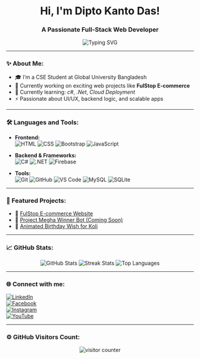 <h1 align="center">Hi, I'm Dipto Kanto Das!</h1>
<h3 align="center">A Passionate Full-Stack Web Developer</h3>

<p align="center">
  <img src="https://readme-typing-svg.demolab.com?font=Fira+Code&weight=700&size=24&duration=4000&pause=1000&color=F75C7E&center=true&vCenter=true&multiline=true&width=600&height=80&lines=Welcome+to+my+GitHub+Profile!;I+love+building+web.;" alt="Typing SVG" />
</p>

---

### ✨ About Me:
- 🎓 I’m a CSE Student at Global University Bangladesh
- 🔭 Currently working on exciting web projects like **FulStop E-commerce**
- 🌱 Currently learning: *c#*, *.Net*, *Cloud Deployment*
- ⚡ Passionate about UI/UX, backend logic, and scalable apps

---

### 🛠 Languages and Tools:

- **Frontend:**  
  ![HTML](https://img.shields.io/badge/-HTML5-E34F26?style=flat-square&logo=html5&logoColor=white)
  ![CSS](https://img.shields.io/badge/-CSS3-1572B6?style=flat-square&logo=css3)
  ![Bootstrap](https://img.shields.io/badge/-Bootstrap-563D7C?style=flat-square&logo=bootstrap)
  ![JavaScript](https://img.shields.io/badge/-JavaScript-F7DF1E?style=flat-square&logo=javascript)

- **Backend & Frameworks:**  
  ![C#](https://img.shields.io/badge/-CSharp-239120?style=flat-square&logo=c-sharp&logoColor=white)
  ![.NET](https://img.shields.io/badge/-.NET-512BD4?style=flat-square&logo=dotnet)
  ![Firebase](https://img.shields.io/badge/-Firebase-FFCA28?style=flat-square&logo=firebase)

- **Tools:**  
  ![Git](https://img.shields.io/badge/-Git-F05032?style=flat-square&logo=git)
  ![GitHub](https://img.shields.io/badge/-GitHub-181717?style=flat-square&logo=github)
  ![VS Code](https://img.shields.io/badge/-VSCode-007ACC?style=flat-square&logo=visual-studio-code)
  ![MySQL](https://img.shields.io/badge/-MySQL-4479A1?style=flat-square&logo=mysql)
  ![SQLite](https://img.shields.io/badge/-SQLite-003B57?style=flat-square&logo=sqlite)

---

### 📂 Featured Projects:
- 🔗 [FulStop E-commerce Website](https://dipto-kanto-das.github.io/fulStop)  
- 🔗 [Project Megha Winner Bot (Coming Soon)](#)
- 🔗 [Animated Birthday Wish for Koli](#)

---

### 📈 GitHub Stats:
<p align="center">
  <img src="https://github-readme-stats.vercel.app/api?username=dipto-kanto-das&show_icons=true&theme=radical" alt="GitHub Stats" />
  <img src="https://github-readme-streak-stats.herokuapp.com/?user=dipto-kanto-das&theme=radical" alt="Streak Stats" />
  <img src="https://github-readme-stats.vercel.app/api/top-langs/?username=dipto-kanto-das&layout=compact&theme=radical" alt="Top Languages" />
</p>

---

### 🌐 Connect with me:

[![LinkedIn](https://img.shields.io/badge/-LinkedIn-0077B5?style=for-the-badge&logo=linkedin&logoColor=white)](https://www.linkedin.com/in/dipto-das-171a69319)  
[![Facebook](https://img.shields.io/badge/-Facebook-1877F2?style=for-the-badge&logo=facebook&logoColor=white)](https://www.facebook.com/diptokanto.das)  
[![Instagram](https://img.shields.io/badge/-Instagram-E4405F?style=for-the-badge&logo=instagram&logoColor=white)](https://www.instagram.com/dipto6042)  
[![YouTube](https://img.shields.io/badge/-YouTube-FF0000?style=for-the-badge&logo=youtube&logoColor=white)](https://www.youtube.com/@gamingwithbarisiallakakku)

---

### ⚙ GitHub Visitors Count:
<p align="center">
  <img src="https://komarev.com/ghpvc/?username=dipto-kanto-das&label=Profile+Views&color=brightgreen" alt="visitor counter"/>
</p>
